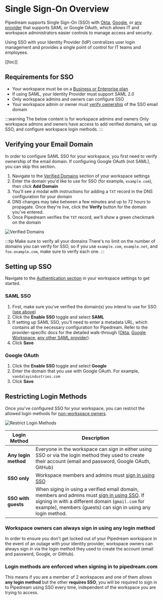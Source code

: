 # Single Sign-On Overview

Pipedream supports Single Sign-On (SSO) with [Okta](./okta), [Google](./google), or [any provider](./saml) that supports SAML or Google OAuth, which allows IT and workspace administrators easier controls to manage access and security.

Using SSO with your Identity Provider (IdP) centralizes user login management and provides a single point of control for IT teams and employees.

[[toc]]

## Requirements for SSO

- Your workspace must be on a [Business or Enterprise plan](https://pipedream.com/pricing)
- If using SAML, your Identity Provider must support SAML 2.0
- Only workspace admins and owners can configure SSO
- Your workspace admin or owner must [verify ownership](#verifying-your-email-domain) of the SSO email domain

:::warning The below content is for workspace admins and owners
Only workspace admins and owners have access to add verified domains, set up SSO, and configure workspace login methods.
:::

## Verifying your Email Domain

In order to configure SAML SSO for your workspace, you first need to verify ownership of the email domain. If configuring Google OAuth (not SAML), you can skip this section.

1. Navigate to the [Verified Domains](https://pipedream.com/settings/domains) section of your workspace settings
2. Enter the domain you'd like to use for SSO (for example, `example.com`), then click **Add Domain**
3. You'll see a modal with instructions for adding a `TXT` record in the DNS configuration for your domain
4. DNS changes may take between a few minutes and up to 72 hours to propagate. Once they're live, click the **Verify** button for the domain you've entered.
5. Once Pipedream verifies the `TXT` record, we'll show a green checkmark on the domain

![Verified Domains](https://res.cloudinary.com/pipedreamin/image/upload/v1699938431/verified-domains_qcjpnb.png)

:::tip Make sure to verify all your domains
There's no limit on the number of domains you can verify for SSO, so if you use `example.com`, `example.net`, and `foo.example.com`, make sure to verify each one.
:::

## Setting up SSO

Navigate to the [Authentication section](https://pipedream.com/settings/domains) in your workspace settings to get started.

### SAML SSO

1. First, make sure you've verified the domain(s) you intend to use for SSO ([see above](#verifying-your-email-domain))
2. Click the **Enable SSO** toggle and select **SAML**
3. If setting up SAML SSO, you'll need to enter a metadata URL, which contains all the necessary configuration for Pipedream. Refer to the provider-specific docs for the detailed walk-through ([Okta](./okta), [Google Workspace](./google), [any other SAML provider](./saml)).
4. Click **Save**

### Google OAuth

1. Click the **Enable SSO** toggle and select **Google**
2. Enter the domain that you use with Google OAuth. For example, `vandalayindustries.com`
3. Click **Save**

## Restricting Login Methods

Once you've configured SSO for your workspace, you can restrict the allowed login methods for [non-workspace owners](#workspace-owners-can-always-sign-in-using-any-login-method).

![Restrict Login Methods](https://res.cloudinary.com/pipedreamin/image/upload/v1699914460/Google_Chrome_-_Settings_-_Authentication_-_Pipedream_2023-11-13_at_2.27.08_PM_x1ahod.png)

| Login Method         | Description                                                                                                                                                                                                                                      |
| -------------------- | ------------------------------------------------------------------------------------------------------------------------------------------------------------------------------------------------------------------------------------------------ |
| **Any login method** | Everyone in the workspace can sign in either using SSO or via the login method they used to create their account (email and password, Google OAuth, GitHub)                                                                                      |
| **SSO only**         | Workspace members and admins must [sign in using SSO](https://pipedream.com/auth/sso)                                                                                                                                                            |
| **SSO with guests**  | When siging in using a verified email domain, members and admins must [sign in using SSO](https://pipedream.com/auth/sso). If signing in with a different domain (`gmail.com` for example), members (guests) can sign in using any login method. |

### Workspace owners can always sign in using any login method

In order to ensure you don't get locked out of your Pipedream workspace in the event of an outage with your identity provider, workspace owners can always sign in via the login method they used to create the account (email and password, Google, or GitHub).

### Login methods are enforced when signing in to pipedream.com

This means if you are a member of 2 workspaces and one of them allows **any login method** but the other **requires SSO**, you will be required to sign in to Pipedream using SSO every time, independent of the workspace you are trying to access.
